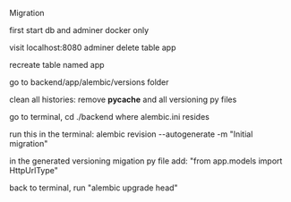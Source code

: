 Migration

first start db and adminer docker only

visit localhost:8080 adminer delete table app

recreate table named app

go to backend/app/alembic/versions folder

clean all histories: remove __pycache__ and all versioning py files

go to terminal, cd ./backend where alembic.ini resides

run this in the terminal: 
        alembic revision --autogenerate -m "Initial migration"

in the generated versioning migation py file add: 
        "from app.models import HttpUrlType"

back to terminal, run
        "alembic upgrade head"